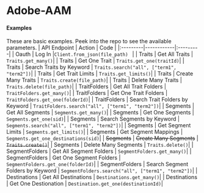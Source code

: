 # Adobe-AAM

#### Examples
These are basic examples. Peek into the repo to see the available parameters.
| API Endpoint |   Action   |   Code   |
|:---------|------------|:---------|
| Oauth | Log In |```Client.from_json(file_path) ``` |
| Traits | Get All Traits | ```Traits.get_many()```|
| Traits | Get One Trait | ```Traits.get_one(traitId)```|
| Traits | Search Traits by Keyword | ```Traits.search("all", ["term1", "term2"])```|
| Traits | Get Trait Limits | ```Traits.get_limits()```|
| Traits | Create Many Traits | ```Traits.create(file_path)```|
| Traits | Delete Many Traits | ```Traits.delete(file_path)```|
| TraitFolders | Get All Trait Folders | ```TraitFolders.get_many()```|
| TraitFolders | Get One Trait Folders | ```TraitFolders.get_one(folderId)```|
| TraitFolders | Search Trait Folders by Keyword | ```TraitFolders.search("all", ["term1", "term2"])```|
| Segments | Get All Segments | ```Segments.get_many()```|
| Segments | Get One Segments | ```Segments.get_one(sid)```|
| Segments | Search Segments by Keyword | ```Segments.search("all", ["term1", "term2"])```|
| Segments | Get Segment Limits | ```Segments.get_limits()```|
| Segments | Get Segment Mappings | ```Segments.get_one_destinations(sid)```|
| ~~Segments~~ | ~~Create Many Segments~~ | ~~```Traits.create()```~~|
| Segments | Delete Many Segments | ```Traits.delete()```|
| SegmentFolders | Get All Segment Folders | ```SegmentFolders.get_many()```|
| SegmentFolders | Get One Segment Folders | ```SegmentFolders.get_one(folderId)```|
| SegmentFolders | Search Segment Folders by Keyword | ```SegmentFolders.search("all", ["term1", "term2"])```|
| Destinations | Get All Destinations | ```Destinations.get_many()```|
| Destinations | Get One Destionation | ```Destination.get_one(destinationId)```|
